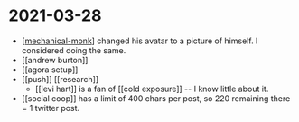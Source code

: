 # 2021-03-28

- [[mechanical-monk]] changed his avatar to a picture of himself. I considered doing the same.
- [[andrew burton]]
- [[agora setup]]
- [[push]] [[research]]
  - [[levi hart]] is a fan of [[cold exposure]] -- I know little about it.
- [[social coop]] has a limit of 400 chars per post, so 220 remaining there = 1 twitter post.

[//begin]: # "Autogenerated link references for markdown compatibility"
[mechanical-monk]: ../mechanical-monk "Mechanical Monk"
[//end]: # "Autogenerated link references"